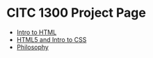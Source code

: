 # CITC 1300 Project Page

<ul>
    <li><a href="intro_to_html/index.html" target=_blank>Intro to HTML</a></li>
    <li><a href="HTML5_intro_to_css/index.html" target=_blank>HTML5 and Intro to CSS</a></li>
    <li><a href="advanced_css/index.html">Philosophy</a></li>
</ul>